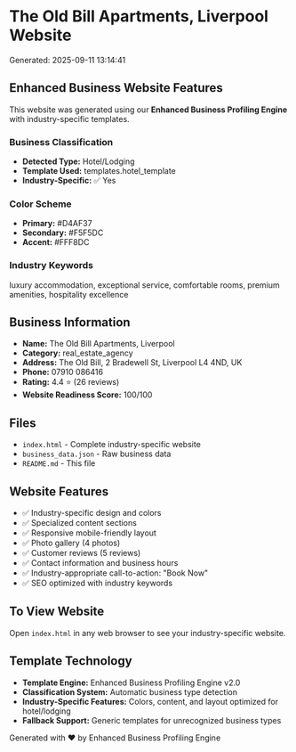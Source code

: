 # The Old Bill Apartments, Liverpool Website

Generated: 2025-09-11 13:14:41

## Enhanced Business Website Features

This website was generated using our **Enhanced Business Profiling Engine** with industry-specific templates.

### Business Classification
- **Detected Type:** Hotel/Lodging
- **Template Used:** templates.hotel_template
- **Industry-Specific:** ✅ Yes

### Color Scheme
- **Primary:** #D4AF37
- **Secondary:** #F5F5DC
- **Accent:** #FFF8DC

### Industry Keywords
luxury accommodation, exceptional service, comfortable rooms, premium amenities, hospitality excellence

## Business Information
- **Name:** The Old Bill Apartments, Liverpool
- **Category:** real_estate_agency
- **Address:** The Old Bill, 2 Bradewell St, Liverpool L4 4ND, UK
- **Phone:** 07910 086416
- **Rating:** 4.4 ⭐ (26 reviews)
- **Website Readiness Score:** 100/100

## Files
- `index.html` - Complete industry-specific website
- `business_data.json` - Raw business data
- `README.md` - This file

## Website Features
- ✅ Industry-specific design and colors
- ✅ Specialized content sections
- ✅ Responsive mobile-friendly layout
- ✅ Photo gallery (4 photos)
- ✅ Customer reviews (5 reviews)
- ✅ Contact information and business hours
- ✅ Industry-appropriate call-to-action: "Book Now"
- ✅ SEO optimized with industry keywords

## To View Website
Open `index.html` in any web browser to see your industry-specific website.

## Template Technology
- **Template Engine:** Enhanced Business Profiling Engine v2.0
- **Classification System:** Automatic business type detection
- **Industry-Specific Features:** Colors, content, and layout optimized for hotel/lodging
- **Fallback Support:** Generic templates for unrecognized business types

Generated with ❤️ by Enhanced Business Profiling Engine

